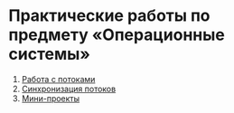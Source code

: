 # Практические работы по предмету «Операционные системы»

1. [Работа с потоками](threads)
2. [Синхронизация потоков](synchronization)
3. [Мини-проекты](project)
